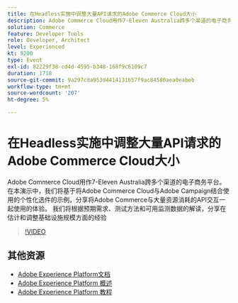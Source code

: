 ```yaml
---
title: 在Headless实施中调整大量API请求的Adobe Commerce Cloud大小
description: Adobe Commerce Cloud用作7-Eleven Australia跨多个渠道的电子商务平台。 在本演示中，我们将基于将Adobe Commerce Cloud与Adobe Campaign结合使用的个性化选件的示例，分享将Adobe Commerce与大量资源消耗的API交互一起使用的体验。 我们将根据预期需求、测试方法和可用监测数据的解读，分享在估计和调整基础设施规模方面的经验。
solution: Commerce
feature: Developer Tools
role: Developer, Architect
level: Experienced
kt: 9200
type: Event
exl-id: 82229f38-cd4d-4595-b348-168f9c6109c7
duration: 1718
source-git-commit: 9a297cda953d4414131657f9ac84580aea0eabeb
workflow-type: tm+mt
source-wordcount: '207'
ht-degree: 5%

---
```


# 在Headless实施中调整大量API请求的Adobe Commerce Cloud大小

Adobe Commerce Cloud用作7-Eleven Australia跨多个渠道的电子商务平台。 在本演示中，我们将基于将Adobe Commerce Cloud与Adobe Campaign结合使用的个性化选件的示例，分享将Adobe Commerce与大量资源消耗的API交互一起使用的体验。 我们将根据预期需求、测试方法和可用监测数据的解读，分享在估计和调整基础设施规模方面的经验

>[!VIDEO](https://video.tv.adobe.com/v/337726/?quality=12&learn=on&hidetitle=true)

## 其他资源

- [Adobe Experience Platform文档](https://experienceleague.adobe.com/docs/experience-platform.html?lang=zh-Hans)
- [Adobe Experience Platform 概述](https://experienceleague.adobe.com/docs/experience-platform/landing/home.html?lang=zh-Hans)
- [Adobe Experience Platform 教程](https://experienceleague.adobe.com/docs/platform-learn/tutorials/overview.html?lang=zh-Hans)
